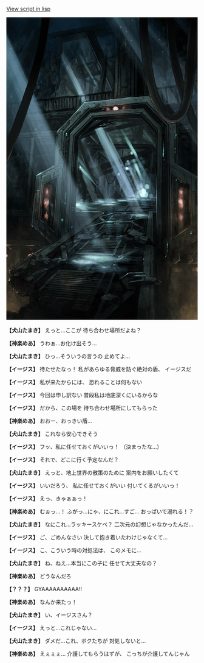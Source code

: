 [View script in lisp](../scripts/202203031.txt)

![bifrost.png](../images/backgrounds/bifrost.png)

**【犬山たまき】**
えっと…ここが
待ち合わせ場所だよね？

**【神楽めあ】**
うわぁ…お化け出そう…

**【犬山たまき】**
ひっ…そういうの言うの
止めてよ…

**【イージス】**
待たせたなっ！
私があらゆる脅威を防ぐ絶対の盾、
イージスだ

**【イージス】**
私が来たからには、
恐れることは何もない

**【イージス】**
今回は申し訳ない
普段私は地底深くにいるからな

**【イージス】**
だから、この場を
待ち合わせ場所にしてもらった

**【神楽めあ】**
おおー、おっきい盾…

**【犬山たまき】**
これなら安心できそう

**【イージス】**
フッ、私に任せておくがいいっ！
（決まったな…）

**【イージス】**
それで、どこに行く予定なんだ？

**【犬山たまき】**
えっと、地上世界の散策のために
案内をお願いしたくて

**【イージス】**
いいだろう、
私に任せておくがいい
付いてくるがいいっ！

**【イージス】**
えっ、きゃぁぁっ！

**【神楽めあ】**
むぉっ…！
ふがっ…にゃ、にこれ…すご…
おっぱいで溺れる！？

**【犬山たまき】**
なにこれ…ラッキースケベ？
二次元の幻想じゃなかったんだ…

**【イージス】**
ご、ごめんなさい
決して抱き着いたわけじゃなくて…

**【イージス】**
こ、こういう時の対処法は、
このメモに…

**【犬山たまき】**
ね、ねえ…本当にこの子に
任せて大丈夫なの？

**【神楽めあ】**
どうなんだろ

**【？？？】**
GYAAAAAAAAAA!!

**【神楽めあ】**
なんか来たっ！

**【犬山たまき】**
い、イージスさん？

**【イージス】**
えっと…これじゃない…

**【犬山たまき】**
ダメだ…これ、ボクたちが
対処しないと…

**【神楽めあ】**
えぇぇぇ…
介護してもらうはずが、
こっちが介護してんじゃん
